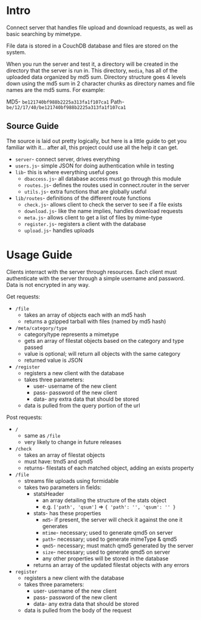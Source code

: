 Intro
=====

Connect server that handles file upload and download requests, as well as basic searching by mimetype.

File data is stored in a CouchDB database and files are stored on the system.

When you run the server and test it, a directory will be created in the directory that the server is run in.  This directory, `media`, has all of the uploaded data organized by md5 sum.  Directory structure goes 4 levels down using the md5 sum in 2 character chunks as directory names and file names are the md5 sums.  For example:

MD5- `be121740bf988b2225a313fa1f107ca1`
Path- `be/12/17/40/be121740bf988b2225a313fa1f107ca1`

Source Guide
------------

The source is laid out pretty logically, but here is a little guide to get you familiar with it... after all, this project could use all the help it can get.

* `server`- connect server, drives everything
* `users.js`- simple JSON for doing authentication while in testing
* `lib`- this is where everything useful goes
  * `dbaccess.js`- all database access must go through this module
  * `routes.js`- defines the routes used in connect.router in the server
  * `utils.js`- extra functions that are globally useful
* `lib/routes`- definitions of the different route functions
  * `check.js`- allows client to check the server to see if a file exists
  * `download.js`- like the name implies, handles download requests
  * `meta.js`- allows client to get a list of files by mime-type
  * `register.js`- registers a client with the database
  * `upload.js`- handles uploads

Usage Guide
===========

Clients interract with the server through resources.  Each client must authenticate with the server through a simple username and password.  Data is not encrypted in any way.

Get requests:

* `/file`
  * takes an array of objects each with an md5 hash
  * returns a gzipped tarball with files (named by md5 hash)
* `/meta/category/type`
  * category/type represents a mimetype
  * gets an array of filestat objects based on the category and type passed
  * value is optional; will return all objects with the same category
  * returned value is JSON
* `/register`
  * registers a new client with the database
  * takes three parameters:
    * user- username of the new client
	* pass- password of the new client
	* data- any extra data that should be stored
  * data is pulled from the query portion of the url

Post requests:

* `/`
  * same as `/file`
  * very likely to change in future releases
* `/check`
  * takes an array of filestat objects
  * must have: tmd5 and qmd5
  * returns- filestats of each matched object, adding an exists property
* `/file`
  * streams file uploads using formidable
  * takes two parameters in fields:
    * statsHeader
	  * an array detailing the structure of the stats object
	  * e.g. `['path', 'qsum']` => `{ 'path': '', 'qsum': '' }`
	* stats- has these properties
	  * `md5`- if present, the server will check it against the one it generates
	  * `mtime`- necessary; used to generate qmd5 on server
	  * `path`- necessary; used to generate mimeType & qmd5
	  * `qmd5`- necessary; must match qmd5 generated by the server
	  * `size`- necessary; used to generate qmd5 on server
	  * any other properties will be stored in the database
	* returns an array of the updated filestat objects with any errors
* `register`
  * registers a new client with the database
  * takes three parameters:
    * user- username of the new client
	* pass- password of the new client
	* data- any extra data that should be stored
  * data is pulled from the body of the request
